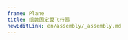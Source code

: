 ```yaml
---
frame: Plane
title: 组装固定翼飞行器
newEditLink: en/assembly/_assembly.md
---
```


<!--@include: _assembly.md-->
